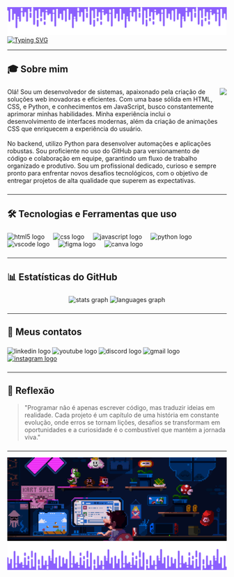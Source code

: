 <img src="https://github.com/LipeSoaress/LipeSoaress/blob/main/assets/github(13).gif" />
 
 
<div>
<a href="https://git.io/typing-svg">
<img src="https://readme-typing-svg.demolab.com?font=JetBrains+Mono&size=32&pause=1000&color=8c52ff&center=true&vCenter=true&width=435&lines=Ol%C3%A1%2C+sou+Felipe+Soares" alt="Typing SVG" />
</a>
</div>
 
---
 
###
 
<h2 align="left">🎓 Sobre mim</h2>
 
###
 
<img align="right" height="200" src="https://github.com/LipeSoaress/LipeSoaress/blob/main/assets/M%C3%ADdia.png"  />
 
###
 
<p align="left">Olá! Sou um desenvolvedor de sistemas, apaixonado pela criação de soluções web inovadoras e eficientes. Com uma base sólida em HTML, CSS, e Python, e conhecimentos em JavaScript, busco constantemente aprimorar minhas habilidades. Minha experiência inclui o desenvolvimento de interfaces modernas, além da criação de animações CSS que enriquecem a experiência do usuário.<br><br>No backend, utilizo Python para desenvolver automações e aplicações robustas. Sou proficiente no uso do GitHub para versionamento de código e colaboração em equipe, garantindo um fluxo de trabalho organizado e produtivo. Sou um profissional dedicado, curioso e sempre pronto para enfrentar novos desafios tecnológicos, com o objetivo de entregar projetos de alta qualidade que superem as expectativas.</p>
 
###

---
<h2 align="left">🛠️ Tecnologias e Ferramentas que uso</h2>
 
###
 
<div align="left">
<img src="https://cdn.jsdelivr.net/gh/devicons/devicon/icons/html5/html5-original.svg" height="40" alt="html5 logo"  />
<img width="12" />
<img src="https://cdn.jsdelivr.net/gh/devicons/devicon/icons/css3/css3-original.svg" height="40" alt="css logo"  />
<img width="12" />
<img src="https://cdn.jsdelivr.net/gh/devicons/devicon/icons/javascript/javascript-original.svg" height="40" alt="javascript logo"  />
<img width="12" />
<img src="https://cdn.jsdelivr.net/gh/devicons/devicon/icons/python/python-original.svg" height="40" alt="python logo"  />
<img width="12" />
<img src="https://cdn.jsdelivr.net/gh/devicons/devicon/icons/vscode/vscode-original.svg" height="40" alt="vscode logo"  />
<img width="12" />
<img src="https://cdn.jsdelivr.net/gh/devicons/devicon/icons/figma/figma-original.svg" height="40" alt="figma logo"  />
<img width="12" />
<img src="https://cdn.jsdelivr.net/gh/devicons/devicon/icons/canva/canva-original.svg" height="40" alt="canva logo"  />
</div>
 
###

---
<h2 align="left">📊 Estatísticas do GitHub</h2>
 
###
 
<div align="center">
<img src="https://github-readme-stats.vercel.app/api?username=LipeSoaress&hide_title=false&hide_rank=false&show_icons=true&include_all_commits=true&count_private=true&disable_animations=false&theme=dark&locale=pt-br&hide_border=false&order=1" height="150" alt="stats graph"  />
<img src="https://github-readme-stats.vercel.app/api/top-langs?username=LipeSoaress&locale=pt-br&hide_title=false&layout=compact&card_width=320&langs_count=5&theme=dark&hide_border=false&order=2" height="150" alt="languages graph"  />
</div>
 
###

---
<h2 align="left">📱 Meus contatos</h2>
 
###
 
<div align="left">
<img src="https://raw.githubusercontent.com/maurodesouza/profile-readme-generator/master/src/assets/icons/social/linkedin/default.svg" width="52" height="40" alt="linkedin logo"  />
<img src="https://raw.githubusercontent.com/maurodesouza/profile-readme-generator/master/src/assets/icons/social/youtube/default.svg" width="52" height="40" alt="youtube logo"  />
<img src="https://raw.githubusercontent.com/maurodesouza/profile-readme-generator/master/src/assets/icons/social/discord/default.svg" width="52" height="40" alt="discord logo"  />
<img src="https://raw.githubusercontent.com/maurodesouza/profile-readme-generator/master/src/assets/icons/social/gmail/default.svg" width="52" height="40" alt="gmail logo"  />
<a href="https://www.instagram.com/fe.so4res/" target="_blank">
<img src="https://raw.githubusercontent.com/maurodesouza/profile-readme-generator/master/src/assets/icons/social/instagram/default.svg" width="52" height="40" alt="instagram logo"  />
</a>
</div>
 
###
 
---
 
###
 
<h2 align="left">💭 Reflexão</h2>
 
> "Programar não é apenas escrever código, mas traduzir ideias em realidade. Cada projeto é um capítulo de uma história em constante evolução, onde erros se tornam lições, desafios se transformam em oportunidades e a curiosidade é o combustível que mantém a jornada viva."
 
###

---
 
<img src="https://github.com/LipeSoaress/LipeSoaress/blob/main/assets/github(2).gif" />
 
<img src="https://github.com/LipeSoaress/LipeSoaress/blob/main/assets/github(14).gif" />
 
 
 
